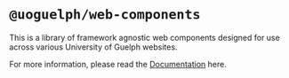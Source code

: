 # `@uoguelph/web-components`

This is a library of framework agnostic web components designed for use across various University of Guelph websites.

For more information, please read the [Documentation](https://uofg-components.netlify.app/?path=/docs/web-components-getting-started--docs) here.
